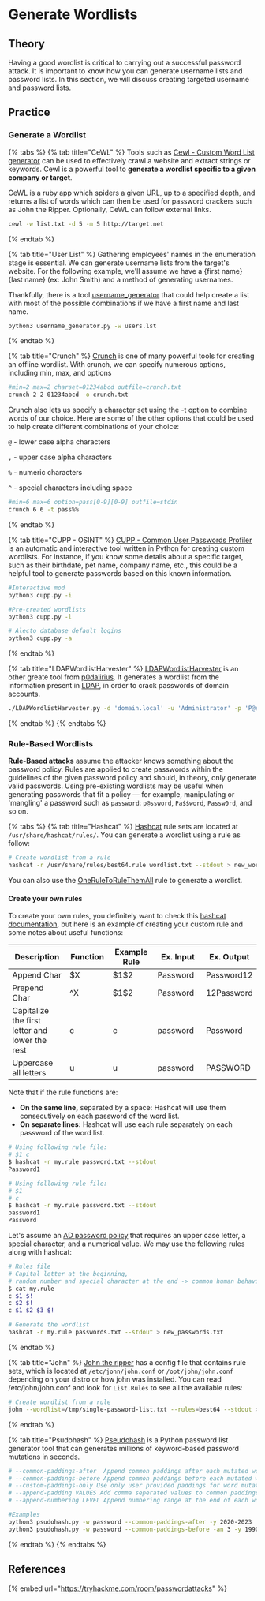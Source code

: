 # Generate Wordlists

## Theory

Having a good wordlist is critical to carrying out a successful password attack. It is important to know how you can generate username lists and password lists. In this section, we will discuss creating targeted username and password lists.

## Practice

### Generate a Wordlist

{% tabs %}
{% tab title="CeWL" %}
Tools such as [Cewl - Custom Word List generator](https://github.com/digininja/CeWL) can be used to effectively crawl a website and extract strings or keywords. Cewl is a powerful tool to **generate a wordlist specific to a given company or target**.

CeWL is a ruby app which spiders a given URL, up to a specified depth, and returns a list of words which can then be used for password crackers such as John the Ripper. Optionally, CeWL can follow external links.

```bash
cewl -w list.txt -d 5 -m 5 http://target.net
```
{% endtab %}

{% tab title="User List" %}
Gathering employees' names in the enumeration stage is essential. We can generate username lists from the target's website. For the following example, we'll assume we have a {first name} {last name} (ex: John Smith) and a method of generating usernames.

Thankfully, there is a tool [username\_generator](https://github.com/therodri2/username\_generator.git) that could help create a list with most of the possible combinations if we have a first name and last name.

```bash
python3 username_generator.py -w users.lst
```
{% endtab %}

{% tab title="Crunch" %}
[Crunch](https://github.com/jim3ma/crunch) is one of many powerful tools for creating an offline wordlist. With crunch, we can specify numerous options, including min, max, and options

```bash
#min=2 max=2 charset=01234abcd outfile=crunch.txt
crunch 2 2 01234abcd -o crunch.txt
```

Crunch also lets us specify a character set using the -t option to combine words of our choice. Here are some of the other options that could be used to help create different combinations of your choice:

`@` - lower case alpha characters

`,` - upper case alpha characters

`%` - numeric characters

`^` - special characters including space

```bash
#min=6 max=6 option=pass[0-9][0-9] outfile=stdin
crunch 6 6 -t pass%%
```
{% endtab %}

{% tab title="CUPP - OSINT" %}
[CUPP - Common User Passwords Profiler](https://github.com/Mebus/cupp) is an automatic and interactive tool written in Python for creating custom wordlists. For instance, if you know some details about a specific target, such as their birthdate, pet name, company name, etc., this could be a helpful tool to generate passwords based on this known information.

```bash
#Interactive mod
python3 cupp.py -i

#Pre-created wordlists
python3 cupp.py -l

# Alecto database default logins
python3 cupp.py -a
```
{% endtab %}

{% tab title="LDAPWordlistHarvester" %}
[LDAPWordlistHarvester](https://github.com/p0dalirius/LDAPWordlistHarvester) is an other greate tool from [p0dalirius](https://github.com/p0dalirius). It generates a wordlist from the information present in [LDAP](../protocols/ldap.md), in order to crack passwords of domain accounts.

```bash
./LDAPWordlistHarvester.py -d 'domain.local' -u 'Administrator' -p 'P@ssw0rd123!' --dc-ip 192.168.1.101
```
{% endtab %}
{% endtabs %}

### Rule-Based Wordlists

**Rule-Based attacks** assume the attacker knows something about the password policy. Rules are applied to create passwords within the guidelines of the given password policy and should, in theory, only generate valid passwords. Using pre-existing wordlists may be useful when generating passwords that fit a policy — for example, manipulating or 'mangling' a password such as `password`: `p@ssword`, `Pa$$word`, `Passw0rd`, and so on.

{% tabs %}
{% tab title="Hashcat" %}
[Hashcat](https://github.com/hashcat/hashcat) rule sets are located at `/usr/share/hashcat/rules/`. You can generate a wordlist using a rule as follow:

```bash
# Create wordlist from a rule
hashcat -r /usr/share/rules/best64.rule wordlist.txt --stdout > new_wordlist.txt
```

You can also use the [OneRuleToRuleThemAll](https://github.com/NotSoSecure/password\_cracking\_rules/blob/master/OneRuleToRuleThemAll.rule) rule to generate a wordlist.

#### Create your own rules

To create your own rules, you definitely want to check this [hashcat documentation](https://hashcat.net/wiki/doku.php?id=rule\_based\_attack), but here is an example of creating your custom rule and some notes about useful functions:

<table><thead><tr><th width="180">Description</th><th width="98">Function</th><th width="139">Example Rule</th><th width="148"> Ex. Input</th><th> Ex. Output</th></tr></thead><tbody><tr><td>Append Char</td><td>$X</td><td>$1$2</td><td>Password</td><td>Password12</td></tr><tr><td>Prepend Char</td><td>^X</td><td>$1$2</td><td>Password</td><td>12Password</td></tr><tr><td>Capitalize the first letter and lower the rest</td><td>c</td><td>c</td><td>password</td><td>Password</td></tr><tr><td>Uppercase all letters</td><td>u</td><td>u</td><td>password</td><td>PASSWORD</td></tr></tbody></table>

Note that if the rule functions are:&#x20;

* **On the same line,** separated by a space: Hashcat will use them consecutively on each password of the word list.&#x20;
* **On separate lines:** Hashcat will use each rule separately on each password of the word list.&#x20;

```bash
# Using following rule file:
# $1 c
$ hashcat -r my.rule password.txt --stdout 
Password1

# Using following rule file:
# $1
# c
$ hashcat -r my.rule password.txt --stdout
password1
Password
```

Let's assume an [AD password policy](broken-reference) that requires an upper case letter, a special character, and a numerical value. We may use the following rules along with hashcat:

```bash
# Rules file
# Capital letter at the beginning, 
# random number and special character at the end -> common human behaviour ;)
$ cat my.rule
c $1 $!
c $2 $!
c $1 $2 $3 $!

# Generate the wordlist
hashcat -r my.rule passwords.txt --stdout > new_passwords.txt
```
{% endtab %}

{% tab title="John" %}
[John the ripper](https://github.com/openwall/john) has a config file that contains rule sets, which is located at `/etc/john/john.conf` or `/opt/john/john.conf` depending on your distro or how john was installed. You can read /etc/john/john.conf and look for `List.Rules` to see all the available rules:

```bash
# Create wordlist from a rule
john --wordlist=/tmp/single-password-list.txt --rules=best64 --stdout > wordlist.txt
```
{% endtab %}

{% tab title="Psudohash" %}
[Pseudohash](https://github.com/t3l3machus/psudohash) is a Python password list generator tool that can generates millions of keyword-based password mutations in seconds.

```bash
# --common-paddings-after  Append common paddings after each mutated word
# --common-paddings-before Append common paddings before each mutated word
# --custom-paddings-only Use only user provided paddings for word mutations (must be used with -ap AND (-cpb OR -cpa))
# --append-padding VALUES Add comma seperated values to common paddings
# --append-numbering LEVEL Append numbering range at the end of each word mutation (before appending year or common paddings).

#Examples
python3 psudohash.py -w password --common-paddings-after -y 2020-2023
python3 psudohash.py -w password --common-paddings-before -an 3 -y 1990-2022
```
{% endtab %}
{% endtabs %}

## References

{% embed url="https://tryhackme.com/room/passwordattacks" %}
